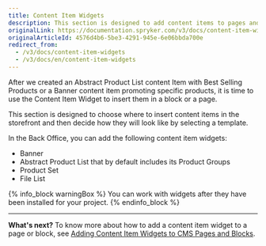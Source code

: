 ```yaml
---
title: Content Item Widgets
description: This section is designed to add content items to pages and blocks using the content item widgets in the Back Office.
originalLink: https://documentation.spryker.com/v3/docs/content-item-widgets
originalArticleId: 4576d4b6-5be3-4291-945e-6e06bbda700e
redirect_from:
  - /v3/docs/content-item-widgets
  - /v3/docs/en/content-item-widgets
---
```


After we created an Abstract Product List content Item with Best Selling Products or a Banner content item promoting specific products, it is time to use the Content Item Widget to insert them in a block or a page.

This section is designed to choose where to insert content items in the storefront and then decide how they will look like by selecting a template. 

In the Back Office, you can add the following content item widgets:

* Banner
* Abstract Product List that by default includes its Product Groups
* Product Set 
* File List

{% info_block warningBox %}
You can work with widgets after they have been installed for your project.
{% endinfo_block %}
***
**What's next?**
To know more about how to add a content item widget to a page or block, see [Adding Content Item Widgets to CMS Pages and Blocks](/docs/scos/user/user-guides/{{page.version}}/back-office-user-guide/content-management/content-item-widgets/adding-content-item-widgets-to-pages-and-blocks.html).
